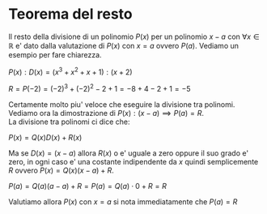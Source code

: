 # Teorema del resto  

Il resto della divisione di un polinomio $P(x)$ per un polinomio $x - a$ con $\forall x \in \mathbb{R}$ e' dato dalla valutazione di $P(x)$ con $x = a$ ovvero $P(a)$. Vediamo un esempio per fare chiarezza.  

$P(x): D(x) = (x^3+x^2+x+1):(x+2)$  

$R = P(-2) = (-2)^3+(-2)^2-2+1 = -8+4-2+1 = -5$  

Certamente molto piu' veloce che eseguire la divisione tra polinomi.  
Vediamo ora la dimostrazione di $P(x):(x - a) \implies P(a) = R$.  
La divisione tra polinomi ci dice che:  

$P(x) = Q(x)D(x) + R(x)$  

Ma se $D(x) = (x-a)$ allora $R(x)$ o e' uguale a zero oppure il suo grado e' zero, in ogni caso e' una costante indipendente da $x$ quindi semplicemente $R$ ovvero $P(x) = Q(x)(x-a) + R$.  

$P(a) = Q(a)(a - a) + R = P(a) = Q(a) \cdot 0 + R = R$  

Valutiamo allora $P(x)$ con $x = a$ si nota immediatamente che $P(a) = R$ 



